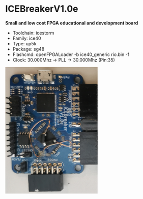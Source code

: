 # ICEBreakerV1.0e
**Small and low cost FPGA educational and development board**

* Toolchain: icestorm
* Family: ice40
* Type: up5k
* Package: sg48
* Flashcmd: openFPGALoader -b ice40_generic rio.bin -f
* Clock: 30.000Mhz -> PLL -> 30.000Mhz (Pin:35)

![board.png](board.png)

